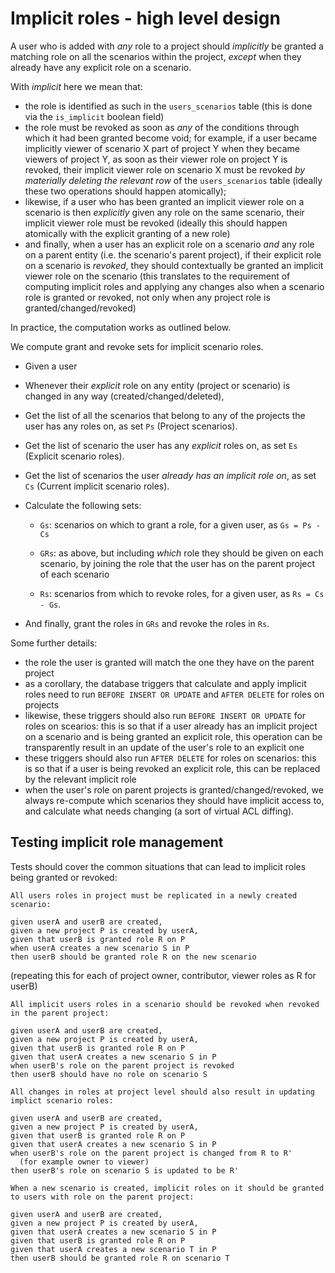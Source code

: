 # Implicit roles - high level design

A user who is added with *any* role to a project should *implicitly* be granted
a matching role on all the scenarios within the project, *except* when they
already have any explicit role on a scenario.

With *implicit* here we mean that:

* the role is identified as such in the `users_scenarios` table (this is done
  via the `is_implicit` boolean field)
* the role must be revoked as soon as *any* of the conditions through which it
  had been granted become void; for example, if a user became implicitly viewer
  of scenario X part of project Y when they became viewers of project Y, as soon
  as their viewer role on project Y is revoked, their implicit viewer role on
  scenario X must be revoked *by materially deleting the relevant row* of the
  `users_scenarios` table (ideally these two operations should happen
  atomically);
* likewise, if a user who has been granted an implicit viewer role on a scenario
  is then *explicitly* given any role on the same scenario, their implicit
  viewer role must be revoked (ideally this should happen atomically with the
  explicit granting of a new role)
* and finally, when a user has an explicit role on a scenario *and* any role on
  a parent entity (i.e. the scenario's parent project), if their explicit role
  on a scenario is *revoked*, they should contextually be granted an implicit
  viewer role on the scenario (this translates to the requirement of computing
  implicit roles and applying any changes also when a scenario role is granted
  or revoked, not only when any project role is granted/changed/revoked)

In practice, the computation works as outlined below.

We compute grant and revoke sets for implicit scenario roles.

* Given a user

* Whenever their *explicit* role on any entity (project or scenario) is changed
  in any way (created/changed/deleted),

* Get the list of all the scenarios that belong to any of the projects the
  user has any roles on, as set `Ps` (Project scenarios).

* Get the list of scenario the user has any *explicit* roles on, as set `Es`
  (Explicit scenario roles).

* Get the list of scenarios the user *already has an implicit role on*, as
  set `Cs` (Current implicit scenario roles).

* Calculate the following sets:

  * `Gs`: scenarios on which to grant a role, for a given user, as `Gs = Ps -
    Cs`

  * `GRs`: as above, but including *which* role they should be given on each
    scenario, by joining the role that the user has on the parent project of
    each scenario

  * `Rs`: scenarios from which to revoke roles, for a given user, as `Rs = Cs - Gs`.

* And finally, grant the roles in `GRs` and revoke the roles in `Rs`.

Some further details:

* the role the user is granted will match the one they have on the parent
  project
* as a corollary, the database triggers that calculate and apply implicit roles
  need to run `BEFORE INSERT OR UPDATE` and `AFTER DELETE` for roles on projects
* likewise, these triggers should also run `BEFORE INSERT OR UPDATE` for roles
  on scearios: this is so that if a user already has an implicit project on a
  scenario and is being granted an explicit role, this operation can be
  transparently result in an update of the user's role to an explicit one
* these triggers should also run `AFTER DELETE` for roles on scenarios: this is
  so that if a user is being revoked an explicit role, this can be replaced by
  the relevant implicit role
* when the user's role on parent projects is granted/changed/revoked, we always
  re-compute which scenarios they should have implicit access to, and calculate
  what needs changing (a sort of virtual ACL diffing).

## Testing implicit role management

Tests should cover the common situations that can lead to implicit roles being
granted or revoked:

```
All users roles in project must be replicated in a newly created scenario:

given userA and userB are created,
given a new project P is created by userA,
given that userB is granted role R on P
when userA creates a new scenario S in P
then userB should be granted role R on the new scenario
```

(repeating this for each of project owner, contributor, viewer roles as R for
userB)

```
All implicit users roles in a scenario should be revoked when revoked in the parent project:

given userA and userB are created,
given a new project P is created by userA,
given that userB is granted role R on P
given that userA creates a new scenario S in P
when userB's role on the parent project is revoked
then userB should have no role on scenario S
```

```
All changes in roles at project level should also result in updating implict scenario roles:

given userA and userB are created,
given a new project P is created by userA,
given that userB is granted role R on P
given that userA creates a new scenario S in P
when userB's role on the parent project is changed from R to R'
  (for example owner to viewer)
then userB's role on scenario S is updated to be R'
```

```
When a new scenario is created, implicit roles on it should be granted to users with role on the parent project:

given userA and userB are created,
given a new project P is created by userA,
given that userA creates a new scenario S in P
given that userB is granted role R on P
given that userA creates a new scenario T in P
then userB should be granted role R on scenario T
```
